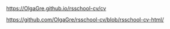 https://OlgaGre.github.io/rsschool-cv/cv

https://github.com/OlgaGre/rsschool-cv/blob/rsschool-cv-html/
